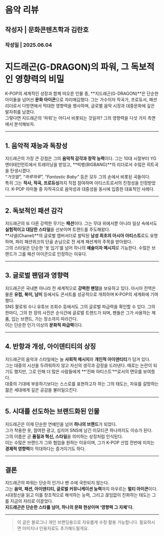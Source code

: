 # 음악 리뷰
## 작성자 | 문화콘텐츠학과 김란호
### 작성일 | 2025.06.04

# 지드래곤(G-DRAGON)의 파워, 그 독보적인 영향력의 비밀

K-POP의 세계적인 성장과 함께 떠오른 인물 중, **지드래곤(G-DRAGON)**은 단순한 아이돌을 넘어선 **문화 아이콘**으로 자리매김했다. 그는 가수이자 작곡가, 프로듀서, 패션 리더로서 다방면에서 막대한 영향력을 행사하며, 글로벌 음악 시장과 대중문화에 깊은 발자취를 남겼다.  
그렇다면 지드래곤의 '파워'는 어디서 비롯되는 것일까? 그의 영향력을 다섯 가지 측면에서 분석해보자.

---

## 1. 음악적 재능과 독창성

지드래곤의 가장 큰 강점은 그의 **음악적 감각과 창작 능력**이다. 그는 10대 시절부터 YG엔터테인먼트에서 트레이닝을 받았고, **빅뱅(BIGBANG)**의 리더로서 수많은 히트곡을 탄생시켰다.  
_“거짓말”, “하루하루”, “Fantastic Baby”_ 등은 모두 그의 손에서 비롯된 곡들이다.  
특히 그는 **작사, 작곡, 프로듀싱**까지 직접 참여하며 아티스트로서의 진정성을 인정받았다. K-POP 아이돌 중 자작곡으로 음악성과 대중성을 동시에 입증한 대표적인 사례다.

---

## 2. 독보적인 패션 감각

지드래곤의 또 다른 강력한 무기는 **패션**이다. 그는 무대 위에서뿐 아니라 일상 속에서도 **실험적이고 대담한 스타일**을 선보이며 트렌드를 주도해왔다.  
**샤넬(Chanel)**의 글로벌 앰버서더로 발탁된 **남성 최초의 아시아 아티스트**로도 유명하며, 파리 패션위크의 단골 손님으로 전 세계 패션계의 주목을 받아왔다.  
그의 스타일은 단순한 '옷 입기'를 넘어 하나의 **예술이자 메시지**로 기능한다. 수많은 브랜드가 그를 패션 아이콘으로 인정하는 이유다.

---

## 3. 글로벌 팬덤과 영향력

지드래곤은 국내뿐 아니라 전 세계적으로 **강력한 팬덤**을 보유하고 있다. 아시아 전역은 물론 **유럽, 북미, 남미** 등에서도 콘서트를 성공적으로 개최하며 K-POP의 세계화에 기여했다.  
SNS 팔로워 수나 유튜브 조회수 등에서도 그의 글로벌 파급력을 확인할 수 있다. 그의 한마디, 그의 한 장의 사진은 순식간에 글로벌 트렌드가 되며, 팬들은 그가 사용하는 제품, 입는 브랜드, 가는 장소까지 따라간다.  
이는 단순한 인기 이상의 **문화적 파급력**이다.

---

## 4. 반항과 개성, 아이덴티티의 상징

지드래곤의 음악과 스타일에는 늘 **사회적 메시지**와 **개인적 아이덴티티**가 담겨 있다.  
그는 대중의 시선을 두려워하지 않고 자신의 생각과 감정을 드러낸다. 때로는 논란이 되기도 했지만, 그로 인해 더 많은 사람들에게 **‘진짜 아티스트’**로서의 면모를 보여줬다.  
대중의 기대에 부응하기보다는 스스로를 표현하고자 하는 그의 태도는, 자유를 갈망하는 젊은 세대에게 깊은 공감을 불러일으킨다.

---

## 5. 시대를 선도하는 브랜드화된 인물

지드래곤은 이제 단순한 연예인을 넘어 **하나의 브랜드**가 되었다.  
그가 착용한 옷, 참여한 광고, 심지어 SNS에 남긴 이모티콘 하나까지도 이슈가 된다.  
그의 이름은 곧 **품질과 혁신, 스타일**을 의미하는 상징처럼 인식된다.  
이는 수많은 브랜드가 그와 협업을 원하는 이유이며, 그가 K-POP 산업 전반에 미치는 **경제적 영향력**이 막대하다는 증거이기도 하다.

---

## 결론

지드래곤의 파워는 단순히 인기나 팬 수에 국한되지 않는다.  
그는 **음악, 패션, 아이덴티티, 글로벌 커뮤니케이션 능력**까지 아우르는 **멀티 아이콘**이다.  
시대정신을 읽고 이를 창조적으로 해석하는 능력, 그리고 끊임없이 진화하는 태도는 그를 지금의 자리로 이끌었다.  
**지드래곤은 단순한 스타를 넘어, 하나의 문화 현상이며 ‘영향력 그 자체’다.**

---

> 이 글은 블로그나 개인 브랜딩용으로 자유롭게 수정·활용 가능합니다. 필요하시면 이미지나 인용자료도 추가해드릴게요.
